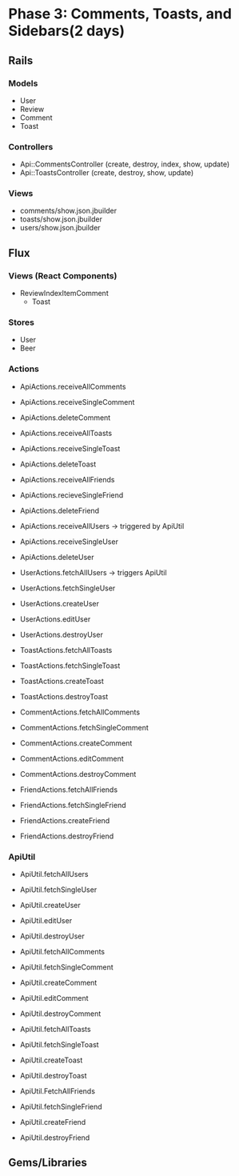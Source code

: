 # Phase 3: Comments, Toasts, and Sidebars(2 days)

## Rails
### Models
* User
* Review
* Comment
* Toast

### Controllers
* Api::CommentsController (create, destroy, index, show, update)
* Api::ToastsController (create, destroy, show, update)

### Views
* comments/show.json.jbuilder
* toasts/show.json.jbuilder
* users/show.json.jbuilder


## Flux
### Views (React Components)
* ReviewIndexItemComment
  - Toast


### Stores
* User
* Beer

### Actions
* ApiActions.receiveAllComments
* ApiActions.receiveSingleComment
* ApiActions.deleteComment

* ApiActions.receiveAllToasts
* ApiActions.receiveSingleToast
* ApiActions.deleteToast

* ApiActions.receiveAllFriends
* ApiActions.recieveSingleFriend
* ApiActions.deleteFriend

* ApiActions.receiveAllUsers -> triggered by ApiUtil
* ApiActions.receiveSingleUser
* ApiActions.deleteUser

* UserActions.fetchAllUsers -> triggers ApiUtil
* UserActions.fetchSingleUser
* UserActions.createUser
* UserActions.editUser
* UserActions.destroyUser

* ToastActions.fetchAllToasts
* ToastActions.fetchSingleToast
* ToastActions.createToast
* ToastActions.destroyToast

* CommentActions.fetchAllComments
* CommentActions.fetchSingleComment
* CommentActions.createComment
* CommentActions.editComment
* CommentActions.destroyComment

* FriendActions.fetchAllFriends
* FriendActions.fetchSingleFriend
* FriendActions.createFriend
* FriendActions.destroyFriend



### ApiUtil
* ApiUtil.fetchAllUsers
* ApiUtil.fetchSingleUser
* ApiUtil.createUser
* ApiUtil.editUser
* ApiUtil.destroyUser

* ApiUtil.fetchAllComments
* ApiUtil.fetchSingleComment
* ApiUtil.createComment
* ApiUtil.editComment
* ApiUtil.destroyComment

* ApiUtil.fetchAllToasts
* ApiUtil.fetchSingleToast
* ApiUtil.createToast
* ApiUtil.destroyToast

* ApiUtil.FetchAllFriends
* ApiUtil.fetchSingleFriend
* ApiUtil.createFriend
* ApiUtil.destroyFriend


## Gems/Libraries
